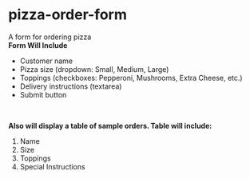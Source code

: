 # pizza-order-form

A form for ordering pizza <br>
**Form Will Include**

<ul>
<li>Customer name</li>

<li>Pizza size (dropdown: Small, Medium, Large)</li>

<li>Toppings (checkboxes: Pepperoni, Mushrooms, Extra Cheese, etc.)</li>

<li>Delivery instructions (textarea)</li>

<li>Submit button</li> </ul>

<br>

**Also will display a table of sample orders. Table will include:**
<ol>
<li>Name</li>
<li>Size</li>
<li>Toppings</li>
<li>Special Instructions</li>
